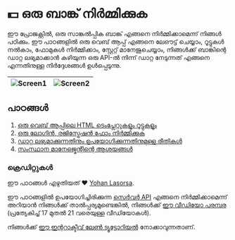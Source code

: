 # :dollar: ഒരു ബാങ്ക് നിർമ്മിക്കുക

ഈ പ്രോജക്റ്റിൽ, ഒരു സാങ്കൽപ്പിക ബാങ്ക് എങ്ങനെ നിർമ്മിക്കാമെന്ന് നിങ്ങൾ പഠിക്കും. ഈ പാഠങ്ങളിൽ ഒരു വെബ് ആപ്പ് എങ്ങനെ ലേഔട്ട് ചെയ്യാം, റൂട്ടുകൾ നൽകാം, ഫോമുകൾ നിർമ്മിക്കാം, സ്റ്റേറ്റ് മാനേജുചെയ്യാം, നിങ്ങൾക്ക് ബാങ്കിന്റെ ഡാറ്റ ലഭ്യമാക്കാൻ കഴിയുന്ന ഒരു API-ൽ നിന്ന് ഡാറ്റ നേടുന്നത് എങ്ങനെ എന്നതിനുള്ള നിർദ്ദേശങ്ങൾ ഉൾപ്പെടുന്നു.

| ![Screen1](images/screen1.png) | ![Screen2](images/screen2.png) |
|--------------------------------|--------------------------------|

## പാഠങ്ങൾ

1. [ഒരു വെബ് ആപ്പിലെ HTML ടെംപ്ലേറ്റുകളും റൂട്ടുകളും](1-template-route/README.md)
2. [ഒരു ലോഗിൻ, രജിസ്ട്രേഷൻ ഫോം നിർമ്മിക്കുക](2-forms/README.md)
3. [ഡാറ്റ ലഭ്യമാക്കുന്നതിനും ഉപയോഗിക്കുന്നതിനുമുള്ള രീതികൾ](3-data/README.md)
4. [സംസ്ഥാന മാനേജ്മെന്റിന്റെ ആശയങ്ങൾ](4-state-management/README.md)

### ക്രെഡിറ്റുകൾ

ഈ പാഠങ്ങൾ എഴുതിയത് :hearts: [Yohan Lasorsa](https://twitter.com/sinedied).

ഈ പാഠങ്ങളിൽ ഉപയോഗിച്ചിരിക്കുന്ന [സെർവർ API](/7-bank-project/api/README.md) എങ്ങനെ നിർമ്മിക്കാമെന്ന് അറിയാൻ നിങ്ങൾക്ക് താൽപ്പര്യമുണ്ടെങ്കിൽ, നിങ്ങൾക്ക് [ഈ വീഡിയോ പരമ്പര](https://aka.ms/NodeBeginner) (പ്രത്യേകിച്ച് 17 മുതൽ 21 വരെയുള്ള വീഡിയോകൾ).

നിങ്ങൾക്ക് [ഈ ഇന്ററാക്ടീവ് ലേൺ ട്യൂട്ടോറിയൽ](https://aka.ms/learn/express-api) നോക്കാവുന്നതാണ്.
